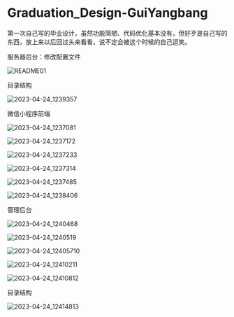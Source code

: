 # Graduation_Design-GuiYangbang
第一次自己写的毕业设计，虽然功能简陋、代码优化基本没有，但好歹是自己写的东西，放上来以后回过头来看看，说不定会被这个时候的自己逗笑。

服务器后台：修改配置文件

![README01](https://user-images.githubusercontent.com/131634589/233904580-c00ef218-ebd2-4b41-b31f-db33ae67bdcc.jpg)

目录结构

![2023-04-24_1239357](https://user-images.githubusercontent.com/131634589/233904906-1ddfbddb-a5a2-4548-9a42-6482cf62ea85.jpg)

微信小程序前端

![2023-04-24_1237081](https://user-images.githubusercontent.com/131634589/233904207-4665a571-2164-45f2-b90d-7dfedbf3cc33.jpg)

![2023-04-24_1237172](https://user-images.githubusercontent.com/131634589/233904217-a7a56a3b-3147-4903-9064-c32c466df5fb.jpg)

![2023-04-24_1237233](https://user-images.githubusercontent.com/131634589/233904227-340f18a3-4c22-41d1-98f7-af71a5402a96.jpg)

![2023-04-24_1237314](https://user-images.githubusercontent.com/131634589/233904234-82610778-f7ab-4f57-9f49-7f7cf384102e.jpg)

![2023-04-24_1237485](https://user-images.githubusercontent.com/131634589/233904242-0d49e653-ce6e-4b46-84ca-3e0bf7d50763.jpg)

![2023-04-24_1238406](https://user-images.githubusercontent.com/131634589/233904244-b51521e9-a987-4c5c-ae4f-a015efa3b6f2.jpg)


管理后台

![2023-04-24_1240468](https://user-images.githubusercontent.com/131634589/233905488-3aa4d1e6-2212-428d-bcdc-5304c82880aa.jpg)

![2023-04-24_1240519](https://user-images.githubusercontent.com/131634589/233904665-b8167650-7d33-4462-9d22-bb716f816b55.jpg)

![2023-04-24_12405710](https://user-images.githubusercontent.com/131634589/233904669-ec4de747-4b78-4e0f-97cd-59d15cdc1387.jpg)

![2023-04-24_12410211](https://user-images.githubusercontent.com/131634589/233904670-1e0a8624-2a91-4a55-b712-5a4b10a157a2.jpg)

![2023-04-24_12410812](https://user-images.githubusercontent.com/131634589/233904673-74f6db8f-220b-4532-95aa-3ef1ff77c903.jpg)

目录结构

![2023-04-24_12414813](https://user-images.githubusercontent.com/131634589/233904879-8db32838-0a65-4cba-a315-35d9d4b0ae76.jpg)



